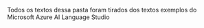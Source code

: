 
Todos os textos dessa pasta foram tirados dos textos exemplos do Microsoft Azure AI Language Studio
